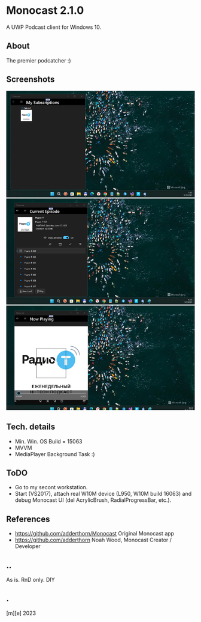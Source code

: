 # Monocast 2.1.0
A UWP Podcast client for Windows 10.

## About
The premier podcatcher :)

## Screenshots
![](Images/shot1.png)
![](Images/shot2.png)
![](Images/shot3.png)


## Tech. details
- Min. Win. OS Build = 15063
- MVVM
- MediaPlayer Background Task :)

## ToDO
- Go to my secont workstation. 
- Start (VS2017), attach real W10M device 
(L950, W10M build 16063) and debug Monocast UI 
(del AcrylicBrush, RadialProgressBar, etc.). 

## References
- https://github.com/adderthorn/Monocast Original Monocast app
- https://github.com/adderthorn Noah Wood, Monocast Creator / Developer 

## ..
As is. RnD only. DIY

## .
[m][e] 2023